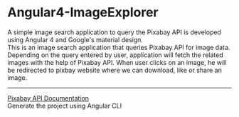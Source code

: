 # Angular4-ImageExplorer
A simple image search application to query the Pixabay API is developed using Angular 4 and Google's material design. 
<br>
This is an image search application that queries Pixabay API for image data. Depending on the query entered by user, application will fetch the related images with the help of Pixabay API. When user clicks on an image, he will be redirected to pixbay website where we can download, like or share an image.
<br>
<hr>
<a href="https://pixabay.com/api/docs/">Pixabay API Documentation</a>
<br>
Generate the project using Angular CLI
